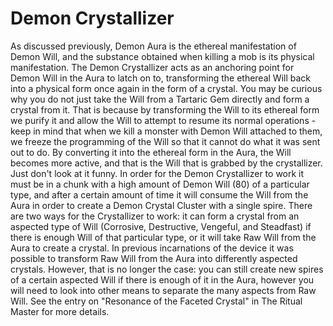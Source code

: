 # Demon Crystallizer

As discussed previously, Demon Aura is the ethereal manifestation of Demon Will, and the substance obtained when killing a mob is its physical manifestation. The Demon Crystallizer acts as an anchoring point for Demon Will in the Aura to latch on to, transforming the ethereal Will back into a physical form once again in the form of a crystal.
You may be curious why you do not just take the Will from a Tartaric Gem directly and form a crystal from it. That is because by transforming the Will to its ethereal form we purify it and allow the Will to attempt to resume its normal operations - keep in mind that when we kill a monster with Demon Will attached to them, we freeze the programming of the Will so that it cannot do what it was sent out to do. By converting it into the ethereal form in the Aura, the Will becomes more active, and that is the Will that is grabbed by the crystallizer. Just don't look at it funny.
In order for the Demon Crystallizer to work it must be in a chunk with a high amount of Demon Will (80) of a particular type, and after a certain amount of time it will consume the Will from the Aura in order to create a Demon Crystal Cluster with a single spire. There are two ways for the Crystallizer to work: it can form a crystal from an aspected type of Will (Corrosive, Destructive, Vengeful, and Steadfast) if there is enough Will of that particular type, or it will take Raw Will from the Aura to create a crystal.
In previous incarnations of the device it was possible to transform Raw Will from the Aura into differently aspected crystals. However, that is no longer the case: you can still create new spires of a certain aspected Will if there is enough of it in the Aura, however you will need to look into other means to separate the many aspects from Raw Will. See the entry on "Resonance of the Faceted Crystal" in The Ritual Master for more details.
